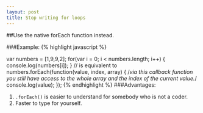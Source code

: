 ```yaml
---
layout: post
title: Stop writing for loops
---
```

##Use the native forEach function instead.

###Example:
{% highlight javascript %}

var numbers = [1,9,9,2];
for(var i = 0; i < numbers.length; i++) {
  console.log(numbers[i]);
}
// is equivalent to 
numbers.forEach(function(value, index, array) {
  /*via this callback function
    you still have access to the whole array
    and the index of the current value.*/
  console.log(value);
});
{% endhighlight %}
###Advantages:
1. `.forEach()` is easier to understand for somebody who is not a coder.
2. Faster to type for yourself.